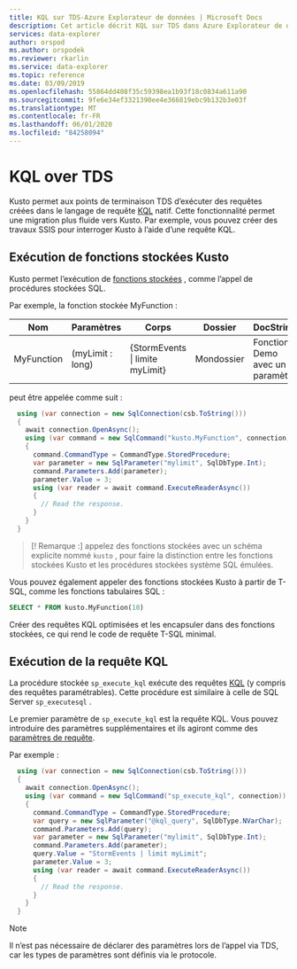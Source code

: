 ```yaml
---
title: KQL sur TDS-Azure Explorateur de données | Microsoft Docs
description: Cet article décrit KQL sur TDS dans Azure Explorateur de données.
services: data-explorer
author: orspod
ms.author: orspodek
ms.reviewer: rkarlin
ms.service: data-explorer
ms.topic: reference
ms.date: 03/09/2019
ms.openlocfilehash: 55864dd408f35c59398ea1b93f18c0834a611a90
ms.sourcegitcommit: 9fe6e34ef3321390ee4e366819ebc9b132b3e03f
ms.translationtype: MT
ms.contentlocale: fr-FR
ms.lasthandoff: 06/01/2020
ms.locfileid: "84258094"
---
```

# <a name="kql-over-tds"></a>KQL over TDS

Kusto permet aux points de terminaison TDS d’exécuter des requêtes créées dans le langage de requête [KQL](../../query/index.md) natif. Cette fonctionnalité permet une migration plus fluide vers Kusto. Par exemple, vous pouvez créer des travaux SSIS pour interroger Kusto à l’aide d’une requête KQL.

## <a name="executing-kusto-stored-functions"></a>Exécution de fonctions stockées Kusto

Kusto permet l’exécution de [fonctions stockées](../../query/schema-entities/stored-functions.md) , comme l’appel de procédures stockées SQL.

Par exemple, la fonction stockée MyFunction :

|Nom |Paramètres|Corps|Dossier|DocString
|---|---|---|---|---
|MyFunction |(myLimit : long)| {StormEvents &#124; limite myLimit}|Mondossier|Fonction Demo avec un paramètre||

peut être appelée comme suit :

```csharp
  using (var connection = new SqlConnection(csb.ToString()))
  {
    await connection.OpenAsync();
    using (var command = new SqlCommand("kusto.MyFunction", connection))
    {
      command.CommandType = CommandType.StoredProcedure;
      var parameter = new SqlParameter("mylimit", SqlDbType.Int);
      command.Parameters.Add(parameter);
      parameter.Value = 3;
      using (var reader = await command.ExecuteReaderAsync())
      {
        // Read the response.
      }
    }
  }
```

> [! Remarque :] appelez des fonctions stockées avec un schéma explicite nommé `kusto` , pour faire la distinction entre les fonctions stockées Kusto et les procédures stockées système SQL émulées.

Vous pouvez également appeler des fonctions stockées Kusto à partir de T-SQL, comme les fonctions tabulaires SQL :

```sql
SELECT * FROM kusto.MyFunction(10)
```

Créer des requêtes KQL optimisées et les encapsuler dans des fonctions stockées, ce qui rend le code de requête T-SQL minimal.

## <a name="executing-kql-query"></a>Exécution de la requête KQL

La procédure stockée `sp_execute_kql` exécute des requêtes [KQL](../../query/index.md) (y compris des requêtes paramétrables). Cette procédure est similaire à celle de SQL Server `sp_executesql` .

Le premier paramètre de `sp_execute_kql` est la requête KQL. Vous pouvez introduire des paramètres supplémentaires et ils agiront comme des [paramètres de requête](../../query/queryparametersstatement.md).

Par exemple :

```csharp
  using (var connection = new SqlConnection(csb.ToString()))
  {
    await connection.OpenAsync();
    using (var command = new SqlCommand("sp_execute_kql", connection))
    {
      command.CommandType = CommandType.StoredProcedure;
      var query = new SqlParameter("@kql_query", SqlDbType.NVarChar);
      command.Parameters.Add(query);
      var parameter = new SqlParameter("mylimit", SqlDbType.Int);
      command.Parameters.Add(parameter);
      query.Value = "StormEvents | limit myLimit";
      parameter.Value = 3;
      using (var reader = await command.ExecuteReaderAsync())
      {
        // Read the response.
      }
    }
  }
```

> [!NOTE]
> Il n’est pas nécessaire de déclarer des paramètres lors de l’appel via TDS, car les types de paramètres sont définis via le protocole.
